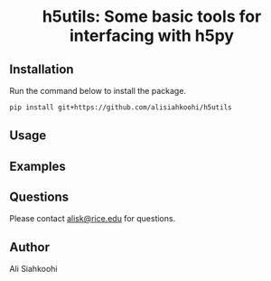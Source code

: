 <h1 align="center">h5utils: Some basic tools for interfacing with h5py</h1>

## Installation

Run the command below to install the package.

```bash
pip install git+https://github.com/alisiahkoohi/h5utils
```

## Usage

## Examples

## Questions

Please contact alisk@rice.edu for questions.

## Author

Ali Siahkoohi
